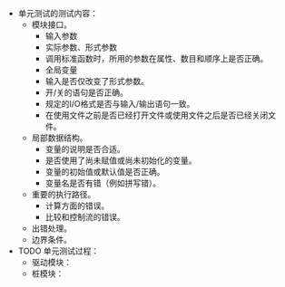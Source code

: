 - 单元测试的测试内容：
	- 模块接口。
		- 输入参数
		- 实际参数、形式参数
		- 调用标准函数时，所用的参数在属性、数目和顺序上是否正确。
		- 全局变量
		- 输入是否仅改变了形式参数。
		- 开/关的语句是否正确。
		- 规定的I/O格式是否与输入/输出语句一致。
		- 在使用文件之前是否已经打开文件或使用文件之后是否已经关闭文件。
	- 局部数据结构。
		- 变量的说明是否合适。
		- 是否使用了尚未赋值或尚未初始化的变量。
		- 变量的初始值或默认值是否正确。
		- 变量名是否有错（例如拼写错）。
	- 重要的执行路径。
		- 计算方面的错误。
		- 比较和控制流的错误。
	- 出错处理。
	- 边界条件。
- TODO 单元测试过程：
	- 驱动模块：
	- 桩模块：